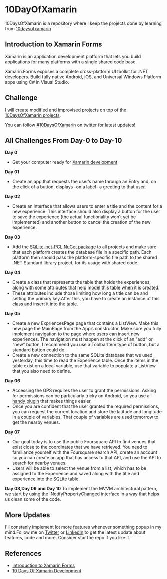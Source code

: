 # 10DayOfXamarin
10DaysOfXamarin is a repository where I keep the projects done by learning from [10daysofxamarin](https://10daysofxamarin.blog)

## Introduction to Xamarin Forms

Xamarin is an application development platform that lets you build applications for many platforms with a single shared code base.

Xamarin.Forms exposes a complete cross-platform UI toolkit for .NET developers. Build fully native Android, iOS, and Universal Windows Platform apps using C# in Visual Studio.

## Challenge

I will create modified and improvised projects on top of the [10DaysOfXamarin projects](https://10daysofxamarin.blog). 

You can follow [#10DaysOfXamarin](https://twitter.com/hashtag/10DaysOfXamarin) on twitter for latest updates!

## All Challenges From Day-0 to Day-10

**Day 0**
- Get your computer ready for [Xamarin development](https://10daysofxamarin.blog/2019/03/07/day-0/)

**Day 01**
- Create an app that requests the user’s name through an Entry and, on the click of a button, displays -on a label- a greeting to that user. 

**Day 02**
- Create an interface that allows users to enter a title and the content for a new experience. This interface should also display a button for the user to save the experience (the actual functionality won’t yet be implemented) and another button to cancel the creation of the new experience.

**Day 03**
- Add the [SQLite-net-PCL NuGet package](https://github.com/praeclarum/sqlite-net) to all projects and make sure that each platform creates the database file in a specific path. Each platform then should pass the platform-specific file path to the shared .NET Standard library project, for its usage with shared code.

**Day 04**
- Create a class that represents the table that holds the experiences, along with some attributes that help model this table when it is created. 
- These attributes include those limiting how long a title can be and setting the primary key.After this, you have to create an instance of this class and insert it into the table.

**Day 05** 
- Create a new ExpriencesPage page that contains a ListView. Make this new page the MainPage from the App’s constructor. Make sure you fully implement navigation to the page where users can insert new experiences. The navigation must happen at the click of an “add” or “new” button, I recommend you use a ToolbarItem type of button, but a standard button could do. 
- Create a new connection to the same SQLite database that we used yesterday, this time to read the Experience table. Once the items in the table exist on a local variable, use that variable to populate a ListView that you also need to define.

**Day 06**
- Accessing the GPS requires the user to grant the permissions. Asking for permissions can be particularly tricky on Android, so you use a [handy plugin](https://github.com/jamesmontemagno/PermissionsPlugin) that makes things easier.
- Once you are confident that the user granted the required permissions, you can request the current location and store the latitude and longitude in a couple of variables. That couple of variables are used tomorrow to get the nearby venues.

**Day 07**
- Our goal today is to use the public Foursquare API to find venues that exist close to the coordinates that we have retrieved. You need to familiarize yourself with the Foursquare search API, create an account so you can create an app that has access to that API, and use the API to search for nearby venues.
- Users will be able to select the venue from a list, which has to be assigned to the Experience and saved along with the title and experience into the SQLite table.

**Day 08,Day 09 and Day 10**
To implement the MVVM architectural pattern, we start by using the INotifyPropertyChanged interface in a way that helps us clean some of the code. 

## More Updates
I'll constanly implement lot more features whenever something popup in my mind.Follow me on [Twitter](https://twitter.com/Shankar__am) or [LinkedIn](https://www.linkedin.com/in/shankar-mathesh) to get the latest update about features, code and more. Consider star the repo if you like it. 

## References
- [Introduction to Xamarin Forms](https://docs.microsoft.com/en-us/xamarin/xamarin-forms/)
- [10 Days Of Xamarin Development](https://10daysofxamarin.blog/)
